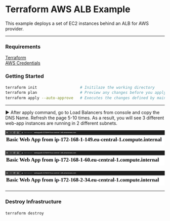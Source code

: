 # Terraform AWS ALB Example

This example deploys a set of EC2 instances behind an ALB for AWS provider.

----------------

### Requirements

[Terraform](https://developer.hashicorp.com/terraform/tutorials/aws-get-started/install-cli)<br />
[AWS Credentials](https://docs.aws.amazon.com/cli/latest/userguide/cli-configure-files.html)

### Getting Started

```bash
terraform init                   # Initilaze the working directory
terraform plan                   # Preview any changes before you apply
terraform apply --auto-approve   # Executes the changes defined by main.tf
```
-----------------

:arrow_forward: After apply command, go to Load Balancers from console and copy the DNS Name. Refresh the page 5-10 times. As a result, you will see 3 different web-app instances are running in 2 different subnets.

![Screenshot-1](assets/instance1.png)

![Screenshot-2](assets/instance2.png)

![Screenshot-3](assets/instance3.png)

-------------------

### Destroy Infrastructure

`terraform destroy`


